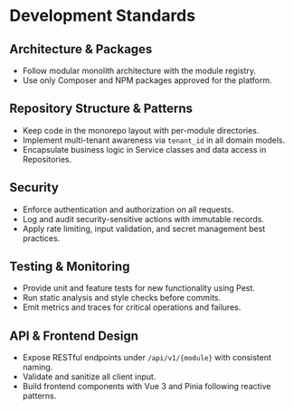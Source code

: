 # Development Standards

## Architecture & Packages
- Follow modular monolith architecture with the module registry.
- Use only Composer and NPM packages approved for the platform.

## Repository Structure & Patterns
- Keep code in the monorepo layout with per-module directories.
- Implement multi-tenant awareness via `tenant_id` in all domain models.
- Encapsulate business logic in Service classes and data access in Repositories.

## Security
- Enforce authentication and authorization on all requests.
- Log and audit security-sensitive actions with immutable records.
- Apply rate limiting, input validation, and secret management best practices.

## Testing & Monitoring
- Provide unit and feature tests for new functionality using Pest.
- Run static analysis and style checks before commits.
- Emit metrics and traces for critical operations and failures.

## API & Frontend Design
- Expose RESTful endpoints under `/api/v1/{module}` with consistent naming.
- Validate and sanitize all client input.
- Build frontend components with Vue 3 and Pinia following reactive patterns.
